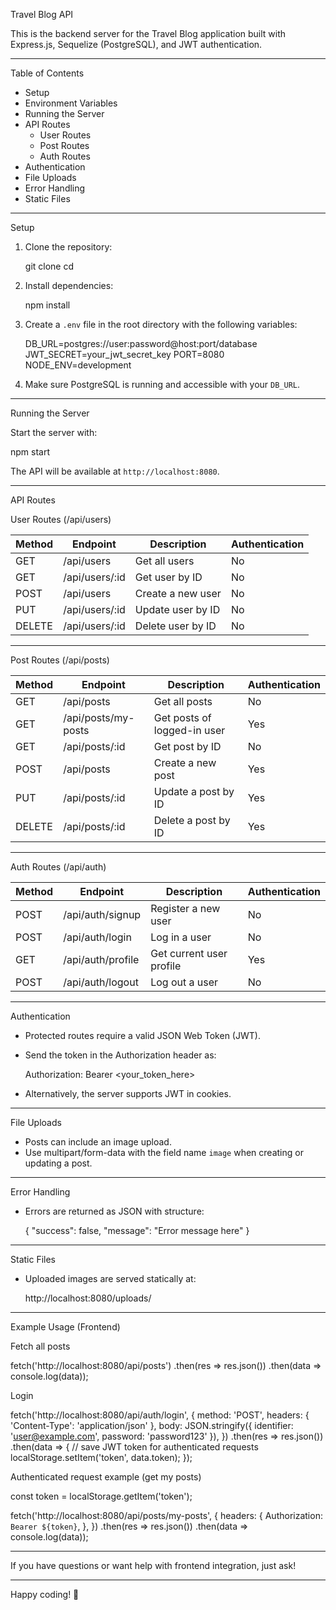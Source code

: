 Travel Blog API

This is the backend server for the Travel Blog application built with Express.js, Sequelize (PostgreSQL), and JWT authentication.

---

Table of Contents

- Setup
- Environment Variables
- Running the Server
- API Routes
  - User Routes
  - Post Routes
  - Auth Routes
- Authentication
- File Uploads
- Error Handling
- Static Files

---

Setup

1. Clone the repository:

   git clone <your-repo-url>
   cd <your-repo-directory>

2. Install dependencies:

   npm install

3. Create a `.env` file in the root directory with the following variables:

   DB_URL=postgres://user:password@host:port/database
   JWT_SECRET=your_jwt_secret_key
   PORT=8080
   NODE_ENV=development

4. Make sure PostgreSQL is running and accessible with your `DB_URL`.

---

Running the Server

Start the server with:

npm start

The API will be available at `http://localhost:8080`.

---

API Routes

User Routes (/api/users)

Method | Endpoint       | Description            | Authentication
-------|----------------|------------------------|----------------
GET    | /api/users     | Get all users          | No
GET    | /api/users/:id | Get user by ID         | No
POST   | /api/users     | Create a new user      | No
PUT    | /api/users/:id | Update user by ID      | No
DELETE | /api/users/:id | Delete user by ID      | No

---

Post Routes (/api/posts)

Method | Endpoint           | Description                    | Authentication
-------|--------------------|-------------------------------|----------------
GET    | /api/posts         | Get all posts                 | No
GET    | /api/posts/my-posts| Get posts of logged-in user    | Yes
GET    | /api/posts/:id     | Get post by ID                | No
POST   | /api/posts         | Create a new post             | Yes
PUT    | /api/posts/:id     | Update a post by ID           | Yes
DELETE | /api/posts/:id     | Delete a post by ID           | Yes

---

Auth Routes (/api/auth)

Method | Endpoint          | Description              | Authentication
-------|-------------------|--------------------------|---------------
POST   | /api/auth/signup  | Register a new user      | No
POST   | /api/auth/login   | Log in a user            | No
GET    | /api/auth/profile | Get current user profile | Yes
POST   | /api/auth/logout  | Log out a user           | No

---

Authentication

- Protected routes require a valid JSON Web Token (JWT).
- Send the token in the Authorization header as:

  Authorization: Bearer <your_token_here>

- Alternatively, the server supports JWT in cookies.

---

File Uploads

- Posts can include an image upload.
- Use multipart/form-data with the field name `image` when creating or updating a post.

---

Error Handling

- Errors are returned as JSON with structure:

  {
    "success": false,
    "message": "Error message here"
  }

---

Static Files

- Uploaded images are served statically at:

  http://localhost:8080/uploads/<filename>

---

Example Usage (Frontend)

Fetch all posts

fetch('http://localhost:8080/api/posts')
  .then(res => res.json())
  .then(data => console.log(data));

Login

fetch('http://localhost:8080/api/auth/login', {
  method: 'POST',
  headers: { 'Content-Type': 'application/json' },
  body: JSON.stringify({ identifier: 'user@example.com', password: 'password123' }),
})
  .then(res => res.json())
  .then(data => {
    // save JWT token for authenticated requests
    localStorage.setItem('token', data.token);
  });

Authenticated request example (get my posts)

const token = localStorage.getItem('token');

fetch('http://localhost:8080/api/posts/my-posts', {
  headers: {
    Authorization: `Bearer ${token}`,
  },
})
  .then(res => res.json())
  .then(data => console.log(data));

---

If you have questions or want help with frontend integration, just ask!

---

Happy coding! 🚀
